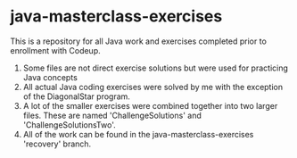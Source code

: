 # java-masterclass-exercises
This is a repository for all Java work and exercises completed prior to enrollment with Codeup.

1.  Some files are not direct exercise solutions but were used for practicing Java concepts
2.  All actual Java coding exercises were solved by me with the exception of the DiagonalStar program.  
3.  A lot of the smaller exercises were combined together into two larger files.  These are named 'ChallengeSolutions' and 'ChallengeSolutionsTwo'.
4.  All of the work can be found in the java-masterclass-exercises 'recovery' branch.
